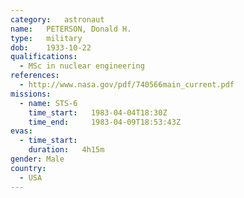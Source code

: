 ```yaml
---
category:	astronaut
name:	PETERSON, Donald H.
type:	military
dob:	1933-10-22
qualifications:
  - MSc in nuclear engineering
references:
  - http://www.nasa.gov/pdf/740566main_current.pdf
missions:
  - name: STS-6
    time_start:   1983-04-04T18:30Z
    time_end:     1983-04-09T18:53:43Z
evas:
  - time_start: 
    duration:   4h15m
gender:	Male
country:
  - USA
---
```

